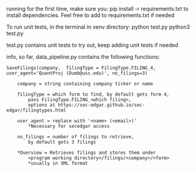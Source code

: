 running for the first time, make sure you:
	pip install -r requirements.txt
to install dependencies. Feel free to add to requirements.txt if needed

To run unit tests, in the terminal in venv directory:
	python test.py
	python3 test.py

test.py contains unit tests to try out, keep adding unit tests if needed


info, so far, data_pipeline.py contains the following functions:

	SaveFilings(company,  filingType = FilingType.FILING_4, user_agent='QuantProj (Dumb@usc.edu)', no_filings=3)

		company = string containing company ticker or name

		filingType = which form to find, by default gets form 4, 
			pass FilingType.FILING_<which filing>, 
			options at https://sec-edgar.github.io/sec-edgar/filingtypes.html

		user_agent = replace with '<name> (<email>)' 
			*Necessary for secedgar access

		no_filings = number of filings to retrieve, 
			by default gets 3 filings

		*Overview = Retrieves filings and stores them under 
			<program working directory>/filings/<company>/<form>
			*usually in XML format



